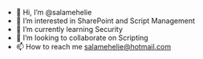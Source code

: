 - 👋 Hi, I’m @salamehelie
- 👀 I’m interested in SharePoint and Script Management
- 🌱 I’m currently learning Security
- 💞️ I’m looking to collaborate on Scripting
- 📫 How to reach me salamehelie@hotmail.com 

<!---
salamehelie/salamehelie is a ✨ special ✨ repository because its `README.md` (this file) appears on your GitHub profile.
You can click the Preview link to take a look at your changes.
--->
